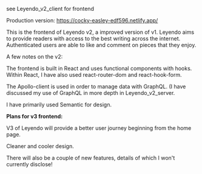 see Leyendo_v2_client for frontend

Production version: https://cocky-easley-edf596.netlify.app/

This is the frontend of Leyendo v2, a improved version of v1. Leyendo aims to provide readers with access to the best writing across the internet. Authenticated users are able to like and comment on pieces that they enjoy.

A few notes on the v2:

The frontend is built in React and uses functional components with hooks. Within React, I have also used react-router-dom and react-hook-form.

The Apollo-client is used in order to manage data with GraphQL. (I have discussed my use of GraphQL in more depth in Leyendo_v2_server.

I have primarily used Semantic for design.

**Plans for v3 frontend:**

V3 of Leyendo will provide a better user journey beginning from the home page.

Cleaner and cooler design.

There will also be a couple of new features, details of which I won't currently disclose!
